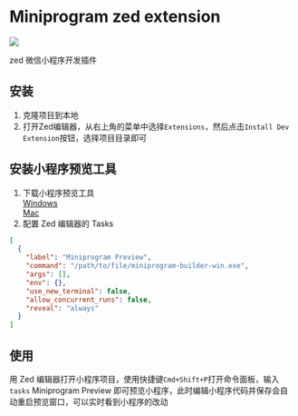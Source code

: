 # Miniprogram zed extension

[![](https://img.shields.io/badge/Powered%20by-FinClip-lightgrey)](https://finclip.com)

zed 微信小程序开发插件

## 安装

1. 克隆项目到本地
2. 打开Zed编辑器，从右上角的菜单中选择`Extensions`，然后点击`Install Dev Extension`按钮，选择项目目录即可

## 安装小程序预览工具

1. 下载小程序预览工具  
  [Windows](https://www-cdn.finclip.com/desktop-sdk/preview-tool/miniprogram-builder-win.exe)  
  [Mac](https://www-cdn.finclip.com/desktop-sdk/preview-tool/miniprogram-builder-macos)  
2. 配置 Zed 编辑器的 Tasks

```json
[
  {
    "label": "Miniprogram Preview",
    "command": "/path/to/file/miniprogram-builder-win.exe",
    "args": [],
    "env": {},
    "use_new_terminal": false,
    "allow_concurrent_runs": false,
    "reveal": "always"
  }
]
```

## 使用

用 Zed 编辑器打开小程序项目，使用快捷键`Cmd+Shift+P`打开命令面板，输入`tasks` Miniprogram Preview 即可预览小程序，此时编辑小程序代码并保存会自动重启预览窗口，可以实时看到小程序的改动
